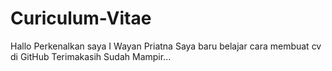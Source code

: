 # Curiculum-Vitae

Hallo Perkenalkan saya I Wayan Priatna
Saya baru belajar cara membuat cv di GitHub
Terimakasih Sudah Mampir...
